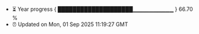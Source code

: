 - ⏳ Year progress { ████████████████████▁▁▁▁▁▁▁▁▁▁ } 66.70 %
- ⏰ Updated on Mon, 01 Sep 2025 11:19:27 GMT

